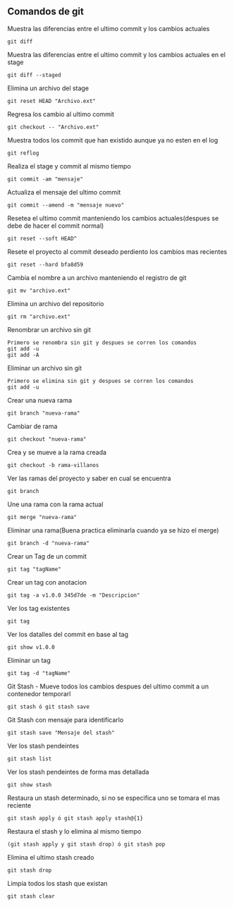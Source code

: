 ## Comandos de git

Muestra las diferencias entre el ultimo commit y los cambios actuales
```
git diff
```

Muestra las diferencias entre el ultimo commit y los cambios actuales en el stage
```
git diff --staged
```

Elimina un archivo del stage
```
git reset HEAD "Archivo.ext"
```

Regresa los cambio al ultimo commit
```
git checkout -- "Archivo.ext"
```

Muestra todos los commit que han existido aunque ya no esten en el log
```
git reflog
```

Realiza el stage y commit al mismo tiempo
```
git commit -am "mensaje"
```

Actualiza el mensaje del ultimo commit
```
git commit --amend -m "mensaje nuevo"
```

Resetea el ultimo commit manteniendo los cambios actuales(despues se debe de hacer el commit normal)
```
git reset --soft HEAD^
```

Resete el proyecto al commit deseado perdiento los cambios mas recientes
```
git reset --hard bfa8d59
```

Cambia el nombre a un archivo manteniendo el registro de git
```
git mv "archivo.ext"
```

Elimina un archivo del repositorio
```
git rm "archivo.ext"
```

Renombrar un archivo sin git
```
Primero se renombra sin git y despues se corren los comandos
git add -u
git add -A
```

Eliminar un archivo sin git
```
Primero se elimina sin git y despues se corren los comandos
git add -u
```

Crear una nueva rama
```
git branch "nueva-rama"
```

Cambiar de rama
```
git checkout "nueva-rama"
```

Crea y se mueve a la rama creada
```
git checkout -b rama-villanos
```

Ver las ramas del proyecto y saber en cual se encuentra
```
git branch
```

Une una rama con la rama actual
```
git merge "nueva-rama"
```

Eliminar una rama(Buena practica eliminarla cuando ya se hizo el merge)
```
git branch -d "nueva-rama"
```

Crear un Tag de un commit
```
git tag "tagName"
```

Crear un tag con anotacion
```
git tag -a v1.0.0 345d7de -m "Descripcion"
```

Ver los tag existentes
```
git tag
```

Ver los datalles del commit en base al tag
```
git show v1.0.0
```

Eliminar un tag
```
git tag -d "tagName"
```

Git Stash - Mueve todos los cambios despues del ultimo commit a un contenedor temporarl
```
git stash ó git stash save
```

Git Stash con mensaje para identificarlo
```
git stash save "Mensaje del stash"
```

Ver los stash pendeintes
```
git stash list
```

Ver los stash pendeintes de forma mas detallada
```
git show stash
```

Restaura un stash determinado, si no se especifica uno se tomara el mas reciente
```
git stash apply ó git stash apply stash@{1}
```

Restaura el stash y lo elimina al mismo tiempo
```
(git stash apply y git stash drop) ó git stash pop
```

Elimina el ultimo stash creado
```
git stash drop
```

Limpia todos los stash que existan
```
git stash clear
```